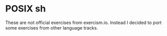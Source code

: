 # POSIX sh

These are not official exercises from exercism.io. Instead I decided to port some exercises from other language tracks.
